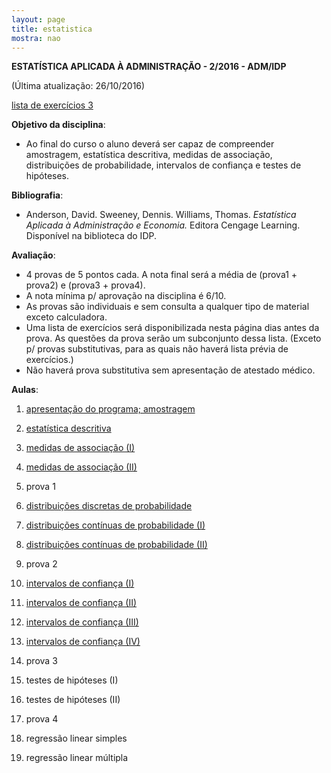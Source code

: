 ```yaml
---
layout: page
title: estatistica
mostra: nao
---
```


**ESTATÍSTICA APLICADA À ADMINISTRAÇÃO - 2/2016 - ADM/IDP**

(Última atualização: 26/10/2016)

[lista de exercícios 3](/assets/teaching/estatistica/lista3.pdf)<br>

**Objetivo da disciplina**: 

- Ao final do curso o aluno deverá ser capaz de compreender amostragem, estatística descritiva, medidas de associação, distribuições de probabilidade, intervalos de confiança e testes de hipóteses.

**Bibliografia**:

- Anderson, David. Sweeney, Dennis. Williams, Thomas. *Estatística Aplicada à Administração e Economia.* Editora Cengage Learning. Disponível na biblioteca do IDP.

**Avaliação**:

- 4 provas de 5 pontos cada. A nota final será a média de (prova1 + prova2) e (prova3 + prova4). 
- A nota mínima p/ aprovação na disciplina é 6/10.
- As provas são individuais e sem consulta a qualquer tipo de material exceto calculadora.
- Uma lista de exercícios será disponibilizada nesta página dias antes da prova. As questões da prova serão um subconjunto dessa lista. (Exceto p/ provas substitutivas, para as quais não haverá lista prévia de exercícios.)
- Não haverá prova substitutiva sem apresentação de atestado médico.

**Aulas**:

1. [apresentação do programa; amostragem](/assets/teaching/estatistica/amostragem.pdf)

2. [estatística descritiva](/assets/teaching/estatistica/descritiva.pdf)

3. [medidas de associação (I)](/assets/teaching/estatistica/associacao.pdf)

4. [medidas de associação (II)](/assets/teaching/estatistica/associacao.pdf)

5. prova 1

6. [distribuições discretas de probabilidade](/assets/teaching/estatistica/discretas.pdf)

7. [distribuições contínuas de probabilidade (I)](/assets/teaching/estatistica/continuas.pdf)

8. [distribuições contínuas de probabilidade (II)](/assets/teaching/estatistica/continuas.pdf)

9. prova 2

10. [intervalos de confiança (I)](/assets/teaching/estatistica/intervalos.pdf)

11. [intervalos de confiança (II)](/assets/teaching/estatistica/intervalos.pdf)

12. [intervalos de confiança (III)](/assets/teaching/estatistica/intervalos.pdf)

13. [intervalos de confiança (IV)](/assets/teaching/estatistica/intervalos.pdf)

14. prova 3

15. testes de hipóteses (I)

16. testes de hipóteses (II)

17. prova 4

18. regressão linear simples

19. regressão linear múltipla